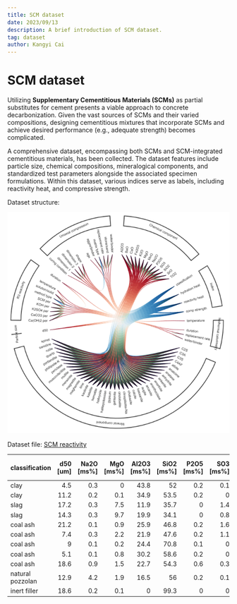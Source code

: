 ```yaml
---
title: SCM dataset
date: 2023/09/13
description: A brief introduction of SCM dataset.
tag: dataset
author: Kangyi Cai
---
```


# SCM dataset


Utilizing **Supplementary Cementitious Materials (SCMs)** as partial substitutes for cement presents a viable approach to concrete decarbonization. Given the vast sources of SCMs and their varied compositions, designing cementitious mixtures that incorporate SCMs and achieve desired performance (e.g., adequate strength) becomes complicated.

A comprehensive dataset, encompassing both SCMs and SCM-integrated cementitious materials, has been collected. The dataset features include particle size, chemical compositions, mineralogical components, and standardized test parameters alongside the associated specimen formulations. Within this dataset, various indices serve as labels, including reactivity heat, and compressive strength.

Dataset structure:

![SCM dataset structure](./../../public/images/Picture1.png)


Dataset file: [SCM reactivity](https://github.com/kycai/dataset-portfolio/tree/main/datasets)

classification |  d50 [um] |  Na2O [ms%] |  MgO [ms%] |  Al2O3 [ms%] |  SiO2 [ms%] |  P2O5 [ms%] |  SO3 [ms%] |  K2O [ms%] |  CaO [ms%] |  TiO2 [ms%] |  Fe2O3 [ms%] |  MnO [ms%] |  SrO [ms%] |  BaO [ms%] |  amorph [ms%] |  crystal [ms%] |  albite [ms%] |  analcime [ms%] |  anatase [ms%] |  anhydrite [ms%] |  ankerite [ms%] |  anorthite [ms%] |  anorthoclase [ms%] |  arcanite [ms%] |  augite [ms%] |  bassanite [ms%] |  C3A [ms%] |  C3S [ms%] |  C2S [ms%] |  C4AF [ms%] |  calcite [ms%] |  chabazite [ms%] |  clinoptilolite-Na [ms%] |  cristobalite [ms%] |  gehlenite [ms%] |  gypsum [ms%] |  halloysite [ms%] |  halitepotassian [ms%] |  hematite [ms%] |  kalsilite [ms%] |  kaolinite [ms%] |  lime [ms%] |  maghemite [ms%] |  magnetite [ms%] |  merwinite [ms%] |  mullite [ms%] |  muscovite/illite [ms%] |  periclase [ms%] |  phillipsite-K [ms%] |  portlandite [ms%] |  quartz [ms%] |  sanidine [ms%] |  rutile [ms%] |  spinel [ms%] |  method type |  SCM solid [ms%] |  Ca(OH)2 solid [ms%] |  CaCO3 solid [ms%] |  KOH solution [g/L] |  K2SO4 solution [g/L] |  solution/solid [ms ratio] |  temperature [degC] |  duration [h] |  cumulative heat [J/g of SCM]
:--- | ---: | ---: | ---: | ---: | ---: | ---: | ---: | ---: | ---: | ---: | ---: | ---: | ---: | ---: | ---: | ---: | ---: | ---: | ---: | ---: | ---: | ---: | ---: | ---: | ---: | ---: | ---: | ---: | ---: | ---: | ---: | ---: | ---: | ---: | ---: | ---: | ---: | ---: | ---: | ---: | ---: | ---: | ---: | ---: | ---: | ---: | ---: | ---: | ---: | ---: | ---: | ---: | ---: | ---: | ---: | ---: | ---: | ---: | ---: | ---: | ---: | ---: | ---: | ---: |
clay |  4.5 |  0.3 |  0 |  43.8 |  52 |  0.2 |  0.1 |  0.1 |  0 |  1.5 |  0.3 |  0 |  0 |  0 |  94.2 |  5.8 |  0 |  0 |  1.4 |  0 |  0 |  0 |  0 |  0 |  0 |  0 |  0 |  0 |  0 |  0 |  0.3 |  0 |  0 |  0 |  0 |  0 |  1.6 |  0 |  0 |  0 |  0 |  0 |  0 |  0 |  0 |  2.5 |  0 |  0 |  0 |  0 |  0 |  0 |  0 |  0 |  R3 |  22.2 |  66.7 |  11.1 |  4 |  20 |  1.2 |  40 |  168 |  977.7
clay |  11.2 |  0.2 |  0.1 |  34.9 |  53.5 |  0.2 |  0 |  0.2 |  0.1 |  2.4 |  3.4 |  0 |  0 |  0 |  75 |  25 |  0 |  0 |  1.3 |  0 |  0 |  0 |  0 |  0 |  0 |  0 |  0 |  0 |  0 |  0 |  0 |  0 |  0 |  0 |  0 |  0 |  0 |  0 |  1.7 |  0 |  12 |  0 |  0 |  0 |  0 |  0 |  2 |  0 |  0 |  0 |  0 |  0 |  8 |  0 |  R3 |  22.2 |  66.7 |  11.1 |  4 |  20 |  1.2 |  40 |  168 |  514.3
slag |  17.2 |  0.3 |  7.5 |  11.9 |  35.7 |  0 |  1.4 |  0.3 |  41.4 |  0.5 |  0.8 |  0.2 |  0 |  0 |  96.5 |  3.4 |  0 |  0 |  0 |  0 |  0 |  0 |  0 |  0 |  0 |  0 |  0 |  0 |  0 |  0 |  1.4 |  0 |  0 |  0 |  1.5 |  0 |  0 |  0 |  0 |  0 |  0 |  0 |  0 |  0 |  0 |  0 |  0 |  0 |  0 |  0 |  0.5 |  0 |  0 |  0 |  R3 |  22.2 |  66.7 |  11.1 |  4 |  20 |  1.2 |  40 |  168 |  503.8
slag |  14.3 |  0.3 |  9.7 |  19.9 |  34.1 |  0 |  0.8 |  0.8 |  33 |  0.9 |  0.5 |  0.1 |  0 |  0 |  91.8 |  8.3 |  0 |  0 |  0 |  0 |  0 |  0 |  0 |  0 |  0 |  0 |  0 |  0 |  0 |  0 |  1.2 |  0 |  0 |  0 |  6.2 |  0 |  0 |  0 |  0 |  0 |  0 |  0 |  0 |  0 |  0 |  0 |  0 |  0 |  0 |  0 |  0.5 |  0 |  0 |  0.4 |  R3 |  22.2 |  66.7 |  11.1 |  4 |  20 |  1.2 |  40 |  168 |  558.8
coal ash |  21.2 |  0.1 |  0.9 |  25.9 |  46.8 |  0.2 |  1.6 |  0.2 |  13.4 |  1 |  5.5 |  0 |  0 |  0 |  70.9 |  28.7 |  0 |  0 |  0 |  2.3 |  0 |  0 |  0 |  0 |  0 |  0 |  0.7 |  0 |  0.9 |  0 |  0 |  0 |  0 |  0 |  4.2 |  0 |  0 |  1.4 |  0 |  0 |  0 |  0.7 |  0 |  0 |  0 |  0 |  0 |  0 |  0 |  0 |  18.5 |  0 |  0 |  0 |  R3 |  22.2 |  66.7 |  11.1 |  4 |  20 |  1.2 |  40 |  168 |  396.4
coal ash |  7.4 |  0.3 |  2.2 |  21.9 |  47.6 |  0.2 |  1.1 |  1.6 |  15.5 |  0.7 |  8.3 |  0.1 |  0 |  0 |  90.1 |  9.7 |  0 |  0 |  0 |  1.6 |  0 |  0 |  0 |  0 |  0 |  0 |  0.3 |  0 |  2.4 |  0 |  0 |  0 |  0 |  0 |  0 |  0 |  0 |  0 |  1.9 |  0 |  0 |  1.4 |  0 |  0 |  0 |  0 |  0 |  0 |  0 |  0 |  2.1 |  0 |  0 |  0 |  R3 |  22.2 |  66.7 |  11.1 |  4 |  20 |  1.2 |  40 |  168 |  409.6
coal ash |  9 |  0.1 |  0.2 |  24.4 |  70.8 |  0.1 |  0 |  0.6 |  0.1 |  1.5 |  2.2 |  0.1 |  0 |  0 |  68.5 |  31.5 |  0 |  0 |  0 |  0 |  0 |  0 |  0 |  0 |  0 |  0 |  0 |  0 |  0 |  0 |  0 |  0 |  0 |  0 |  0 |  0 |  0 |  0 |  0.2 |  0 |  0 |  0 |  0 |  0 |  0 |  18.5 |  0 |  0 |  0 |  0 |  12.8 |  0 |  0 |  0 |  R3 |  22.2 |  66.7 |  11.1 |  4 |  20 |  1.2 |  40 |  168 |  214.1
coal ash |  5.1 |  0.1 |  0.8 |  30.2 |  58.6 |  0.2 |  0 |  1.5 |  1.1 |  1.7 |  4.1 |  0 |  0 |  0 |  54.5 |  45.5 |  0 |  0 |  0 |  0 |  0 |  0 |  0 |  0 |  0 |  0 |  0 |  0 |  0 |  0 |  0 |  0 |  0 |  0 |  0 |  0 |  0 |  0 |  0 |  0 |  0 |  0 |  0 |  0 |  0 |  31.8 |  0 |  0 |  0 |  0 |  13.7 |  0 |  0 |  0 |  R3 |  22.2 |  66.7 |  11.1 |  4 |  20 |  1.2 |  40 |  168 |  162.5
coal ash |  18.6 |  0.9 |  1.5 |  22.7 |  54.3 |  0.6 |  0.3 |  2.1 |  4.3 |  1.1 |  10.3 |  0.1 |  0 |  0 |  75 |  24.6 |  0 |  0 |  0 |  1.3 |  0 |  0 |  0 |  0 |  0 |  0 |  0 |  0 |  0 |  0 |  0 |  0 |  0 |  0 |  0 |  0 |  0 |  0 |  1.5 |  0 |  0 |  0 |  0 |  1.4 |  0 |  11.6 |  0 |  0 |  0 |  0 |  8.8 |  0 |  0 |  0 |  R3 |  22.2 |  66.7 |  11.1 |  4 |  20 |  1.2 |  40 |  168 |  198.4
natural pozzolan |  12.9 |  4.2 |  1.9 |  16.5 |  56 |  0.2 |  0.1 |  4.4 |  3 |  0.8 |  5.1 |  0.2 |  0 |  0 |  36.8 |  63.1 |  0 |  13.8 |  0 |  0 |  0.8 |  0 |  0 |  0 |  0 |  0 |  0 |  0 |  0 |  0 |  0 |  6.9 |  0 |  0 |  0 |  0 |  0 |  0 |  0 |  0 |  0 |  0 |  0 |  0 |  0 |  0 |  13.4 |  0 |  7.8 |  0 |  0 |  20.4 |  0 |  0 |  R3 |  22.2 |  66.7 |  11.1 |  4 |  20 |  1.2 |  40 |  168 |  161.6
inert filler |  18.6 |  0.2 |  0.1 |  0 |  99.3 |  0 |  0 |  0.1 |  0 |  0 |  0 |  0 |  0 |  0 |  1.2 |  98.8 |  0 |  0 |  0 |  0 |  0 |  0 |  0 |  0 |  0 |  0 |  0 |  0 |  0 |  0 |  0 |  0 |  0 |  0 |  0 |  0 |  0 |  0 |  0 |  0 |  0 |  0 |  0 |  0 |  0 |  0 |  0 |  0 |  0 |  0 |  98.8 |  0 |  0 |  0 |  R3 |  22.2 |  66.7 |  11.1 |  4 |  20 |  1.2 |  40 |  168 |  28.2
